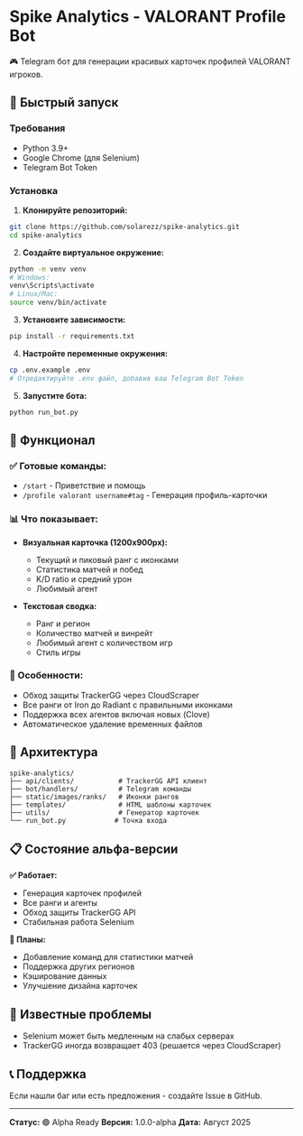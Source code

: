 # Spike Analytics - VALORANT Profile Bot

🎮 Telegram бот для генерации красивых карточек профилей VALORANT игроков.

## 🚀 Быстрый запуск

### Требования
- Python 3.9+
- Google Chrome (для Selenium)
- Telegram Bot Token

### Установка

1. **Клонируйте репозиторий:**
```bash
git clone https://github.com/solarezz/spike-analytics.git
cd spike-analytics
```

2. **Создайте виртуальное окружение:**
```bash
python -m venv venv
# Windows:
venv\Scripts\activate
# Linux/Mac:
source venv/bin/activate
```

3. **Установите зависимости:**
```bash
pip install -r requirements.txt
```

4. **Настройте переменные окружения:**
```bash
cp .env.example .env
# Отредактируйте .env файл, добавив ваш Telegram Bot Token
```

5. **Запустите бота:**
```bash
python run_bot.py
```

## 🎯 Функционал

### ✅ Готовые команды:
- `/start` - Приветствие и помощь
- `/profile valorant username#tag` - Генерация профиль-карточки

### 📊 Что показывает:
- **Визуальная карточка (1200x900px):**
  - Текущий и пиковый ранг с иконками
  - Статистика матчей и побед
  - K/D ratio и средний урон
  - Любимый агент
  
- **Текстовая сводка:**
  - Ранг и регион
  - Количество матчей и винрейт
  - Любимый агент с количеством игр
  - Стиль игры

### 🎨 Особенности:
- Обход защиты TrackerGG через CloudScraper
- Все ранги от Iron до Radiant с правильными иконками
- Поддержка всех агентов включая новых (Clove)
- Автоматическое удаление временных файлов

## 🔧 Архитектура

```
spike-analytics/
├── api/clients/           # TrackerGG API клиент
├── bot/handlers/          # Telegram команды
├── static/images/ranks/   # Иконки рангов
├── templates/             # HTML шаблоны карточек
├── utils/                 # Генератор карточек
└── run_bot.py            # Точка входа
```

## 📋 Состояние альфа-версии

**✅ Работает:**
- Генерация карточек профилей
- Все ранги и агенты
- Обход защиты TrackerGG API
- Стабильная работа Selenium

**🔧 Планы:**
- Добавление команд для статистики матчей
- Поддержка других регионов
- Кэширование данных
- Улучшение дизайна карточек

## 🐛 Известные проблемы

- Selenium может быть медленным на слабых серверах
- TrackerGG иногда возвращает 403 (решается через CloudScraper)

## 📞 Поддержка

Если нашли баг или есть предложения - создайте Issue в GitHub.

---
**Статус:** 🟢 Alpha Ready
**Версия:** 1.0.0-alpha
**Дата:** Август 2025

